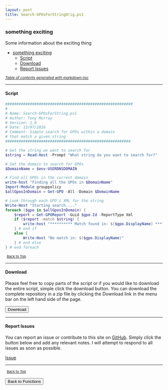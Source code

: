 ```yaml
---
layout: post
title: Search-GPOsForStringOrig.ps1
---
```


### something exciting

Some information about the exciting thing

- [something exciting](#something-exciting)
  - [Script](#script)
  - [Download](#download)
  - [Report Issues](#report-issues)

<small><i><a href='http://ecotrust-canada.github.io/markdown-toc/'>Table of contents generated with markdown-toc</a></i></small>

---

#### Script

```powershell
#########################################################
#
# Name: Search-GPOsForString.ps1
# Author: Tony Murray
# Version: 1.0
# Date: 13/07/2016
# Comment: Simple search for GPOs within a domain
# that match a given string
########################################################

# Get the string we want to search for
$string = Read-Host -Prompt "What string do you want to search for?"

# Set the domain to search for GPOs
$DomainName = $env:USERDNSDOMAIN

# Find all GPOs in the current domain
write-host "Finding all the GPOs in $DomainName"
Import-Module grouppolicy
$allGposInDomain = Get-GPO -All -Domain $DomainName

# Look through each GPO's XML for the string
Write-Host "Starting search...."
foreach ($gpo in $allGposInDomain) {
    $report = Get-GPOReport -Guid $gpo.Id -ReportType Xml
    if ($report -match $string) {
        write-host "********** Match found in: $($gpo.DisplayName) **********"
    } # end if
    else {
        Write-Host "No match in: $($gpo.DisplayName)"
    } # end else
} # end foreach
```

<span style="font-size:11px;"><a href="#"><i class="fas fa-caret-up" aria-hidden="true" style="color: white; margin-right:5px;"></i>Back to Top</a></span>

---

#### Download

Please feel free to copy parts of the script or if you would like to download the entire script, simple click the download button. You can download the complete repository in a zip file by clicking the Download link in the menu bar on the left hand side of the page.

<button class="btn" type="submit" onclick="window.open('/PowerShell/functions/activeDirectory/Search-GPOsForStringOrig.ps1')">
    <i class="fa fa-cloud-download-alt">
    </i>
        Download
</button>

---

#### Report Issues

You can report an issue or contribute to this site on <a href="https://github.com/BanterBoy/scripts-blog/issues">GitHub</a>. Simply click the button below and add any relevant notes. I will attempt to respond to all issues as soon as possible.

<!-- Place this tag where you want the button to render. -->

<a class="github-button" href="https://github.com/BanterBoy/scripts-blog/issues/new?title=Search-GPOsForStringOrig.ps1&body=There is a problem with this function. Please find details below." data-show-count="true" aria-label="Issue BanterBoy/scripts-blog on GitHub">Issue</a>

---

<span style="font-size:11px;"><a href="#"><i class="fas fa-caret-up" aria-hidden="true" style="color: white; margin-right:5px;"></i>Back to Top</a></span>

<a href="/menu/_pages/functions.html">
    <button class="btn">
        <i class='fas fa-reply'>
        </i>
            Back to Functions
    </button>
</a>

[1]: http://ecotrust-canada.github.io/markdown-toc
[2]: https://github.com/googlearchive/code-prettify
